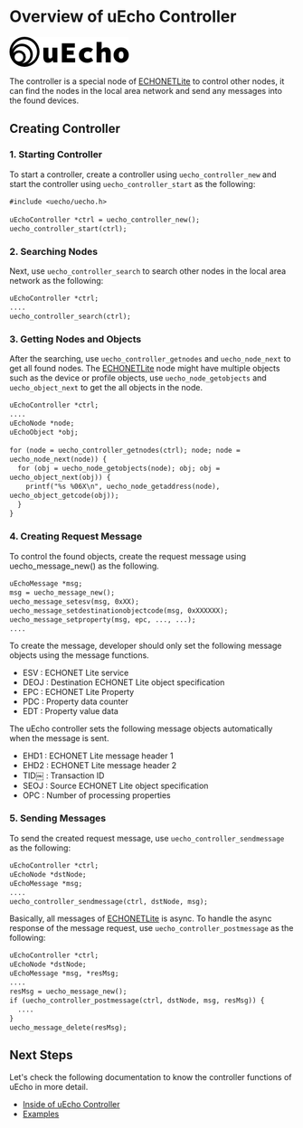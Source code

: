 # Overview of uEcho Controller

![logo](img/logo.png)

The controller is a special node of [ECHONETLite][enet] to control other nodes, it can find the nodes in the local area network and send any messages into the found devices.

## Creating Controller

### 1. Starting Controller

To start a controller, create a controller using `uecho_controller_new` and start the controller using `uecho_controller_start` as the following:

```
#include <uecho/uecho.h>

uEchoController *ctrl = uecho_controller_new();
uecho_controller_start(ctrl);
```

### 2. Searching Nodes

Next, use `uecho_controller_search` to search other nodes in the local area network as the following:

```
uEchoController *ctrl;
....
uecho_controller_search(ctrl);
```

### 3. Getting Nodes and Objects

After the searching, use `uecho_controller_getnodes` and `uecho_node_next` to get all found nodes. The [ECHONETLite](http://www.echonet.gr.jp/english/index.htm) node might have multiple objects such as the device or profile objects, use `uecho_node_getobjects` and `uecho_object_next` to get the all objects in the node.

```
uEchoController *ctrl;
....
uEchoNode *node;
uEchoObject *obj;

for (node = uecho_controller_getnodes(ctrl); node; node = uecho_node_next(node)) {
  for (obj = uecho_node_getobjects(node); obj; obj = uecho_object_next(obj)) {
    printf("%s %06X\n", uecho_node_getaddress(node), uecho_object_getcode(obj));
  }
}
```

### 4. Creating Request Message

To control the found objects, create the request message using uecho_message_new() as the following.

```
uEchoMessage *msg;
msg = uecho_message_new();
uecho_message_setesv(msg, 0xXX);
uecho_message_setdestinationobjectcode(msg, 0xXXXXXX);
uecho_message_setproperty(msg, epc, ..., ...);
....
```

To create the message, developer should only set the following message objects using the message functions.

- ESV : ECHONET Lite service
- DEOJ : Destination ECHONET Lite object specification
- EPC : ECHONET Lite Property
- PDC : Property data counter
- EDT : Property value data

The uEcho controller sets the following message objects automatically when the message is sent.

- EHD1 : ECHONET Lite message header 1
- EHD2 : ECHONET Lite message header 2
- TID￼  : Transaction ID
- SEOJ : Source ECHONET Lite object specification
- OPC  : Number of processing properties

### 5. Sending Messages

To send the created request message, use `uecho_controller_sendmessage` as the following:

```
uEchoController *ctrl;
uEchoNode *dstNode;
uEchoMessage *msg;
....
uecho_controller_sendmessage(ctrl, dstNode, msg);
```

Basically, all messages of [ECHONETLite](http://www.echonet.gr.jp/english/index.htm) is async. To handle the async response of the message request, use `uecho_controller_postmessage` as the following:

```
uEchoController *ctrl;
uEchoNode *dstNode;
uEchoMessage *msg, *resMsg;
....
resMsg = uecho_message_new();
if (uecho_controller_postmessage(ctrl, dstNode, msg, resMsg)) {
  ....  
}
uecho_message_delete(resMsg);
```

## Next Steps

Let's check the following documentation to know the controller functions of uEcho in more detail.

- [Inside of uEcho Controller](./controller_inside.md)
- [Examples](./examples.md)

[enet]:http://echonet.jp/english/
